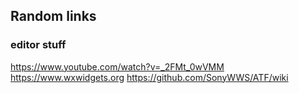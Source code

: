 ## Random links
### editor stuff 
https://www.youtube.com/watch?v=_2FMt_0wVMM  
https://www.wxwidgets.org
https://github.com/SonyWWS/ATF/wiki
